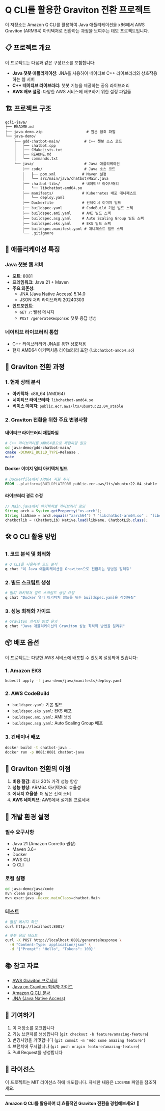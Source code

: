 # Q CLI를 활용한 Graviton 전환 프로젝트

이 저장소는 Amazon Q CLI를 활용하여 Java 애플리케이션을 x86에서 AWS Graviton (ARM64) 아키텍처로 전환하는 과정을 보여주는 데모 프로젝트입니다.

## 📋 프로젝트 개요

이 프로젝트는 다음과 같은 구성요소를 포함합니다:
- **Java 챗봇 애플리케이션**: JNA를 사용하여 네이티브 C++ 라이브러리와 상호작용하는 웹 서버
- **C++ 네이티브 라이브러리**: 챗봇 기능을 제공하는 공유 라이브러리
- **AWS 배포 설정**: 다양한 AWS 서비스에 배포하기 위한 설정 파일들

## 🏗️ 프로젝트 구조

```
qcli-java/
├── README.md
├── java-demo.zip                    # 원본 압축 파일
└── java-demo/
    ├── gdd-chatbot-main/           # C++ 챗봇 소스 코드
    │   ├── chatbot.cpp
    │   ├── CMakeLists.txt
    │   ├── README.md
    │   └── commands.txt
    └── java/                       # Java 애플리케이션
        ├── code/                   # Java 소스 코드
        │   ├── pom.xml            # Maven 설정
        │   └── src/main/java/chatbot/Main.java
        ├── chatbot-libs/          # 네이티브 라이브러리
        │   └── libchatbot-amd64.so
        ├── manifests/             # Kubernetes 배포 매니페스트
        │   └── deploy.yaml
        ├── Dockerfile             # 컨테이너 이미지 빌드
        ├── buildspec.yaml         # CodeBuild 기본 빌드 스펙
        ├── buildspec.ami.yaml     # AMI 빌드 스펙
        ├── buildspec.asg.yaml     # Auto Scaling Group 빌드 스펙
        ├── buildspec.eks.yaml     # EKS 빌드 스펙
        ├── buildspec.manifest.yaml # 매니페스트 빌드 스펙
        └── .gitignore
```

## 🚀 애플리케이션 특징

### Java 챗봇 웹 서버
- **포트**: 8081
- **프레임워크**: Java 21 + Maven
- **주요 의존성**:
  - JNA (Java Native Access) 5.14.0
  - JSON 처리 라이브러리 20240303
- **엔드포인트**:
  - `GET /`: 웰컴 메시지
  - `POST /generateResponse`: 챗봇 응답 생성

### 네이티브 라이브러리 통합
- C++ 라이브러리와 JNA를 통한 상호작용
- 현재 AMD64 아키텍처용 라이브러리 포함 (`libchatbot-amd64.so`)

## 🔄 Graviton 전환 과정

### 1. 현재 상태 분석
- **아키텍처**: x86_64 (AMD64)
- **네이티브 라이브러리**: `libchatbot-amd64.so`
- **베이스 이미지**: `public.ecr.aws/lts/ubuntu:22.04_stable`

### 2. Graviton 전환을 위한 주요 변경사항

#### 네이티브 라이브러리 재컴파일
```bash
# C++ 라이브러리를 ARM64용으로 재컴파일 필요
cd java-demo/gdd-chatbot-main/
cmake -DCMAKE_BUILD_TYPE=Release .
make
```

#### Docker 이미지 멀티 아키텍처 빌드
```dockerfile
# Dockerfile에서 ARM64 지원 추가
FROM --platform=$BUILDPLATFORM public.ecr.aws/lts/ubuntu:22.04_stable
```

#### 라이브러리 경로 수정
```java
// Main.java에서 아키텍처별 라이브러리 로딩
String arch = System.getProperty("os.arch");
String libName = arch.equals("aarch64") ? "libchatbot-arm64.so" : "libchatbot-amd64.so";
chatbotlib = (ChatbotLib) Native.load(libName, ChatbotLib.class);
```

## 🛠️ Q CLI 활용 방법

### 1. 코드 분석 및 최적화
```bash
# Q CLI를 사용하여 코드 분석
q chat "이 Java 애플리케이션을 Graviton으로 전환하는 방법을 알려줘"
```

### 2. 빌드 스크립트 생성
```bash
# 멀티 아키텍처 빌드 스크립트 생성 요청
q chat "Docker 멀티 아키텍처 빌드를 위한 buildspec.yaml을 작성해줘"
```

### 3. 성능 최적화 가이드
```bash
# Graviton 최적화 방법 문의
q chat "Java 애플리케이션의 Graviton 성능 최적화 방법을 알려줘"
```

## 📦 배포 옵션

이 프로젝트는 다양한 AWS 서비스에 배포할 수 있도록 설정되어 있습니다:

### 1. Amazon EKS
```bash
kubectl apply -f java-demo/java/manifests/deploy.yaml
```

### 2. AWS CodeBuild
- `buildspec.yaml`: 기본 빌드
- `buildspec.eks.yaml`: EKS 배포
- `buildspec.ami.yaml`: AMI 생성
- `buildspec.asg.yaml`: Auto Scaling Group 배포

### 3. 컨테이너 배포
```bash
docker build -t chatbot-java .
docker run -p 8081:8081 chatbot-java
```

## 🎯 Graviton 전환의 이점

1. **비용 절감**: 최대 20% 가격 성능 향상
2. **성능 향상**: ARM64 아키텍처의 효율성
3. **에너지 효율성**: 더 낮은 전력 소비
4. **AWS 네이티브**: AWS에서 설계된 프로세서

## 🔧 개발 환경 설정

### 필수 요구사항
- Java 21 (Amazon Corretto 권장)
- Maven 3.6+
- Docker
- AWS CLI
- Q CLI

### 로컬 실행
```bash
cd java-demo/java/code
mvn clean package
mvn exec:java -Dexec.mainClass=chatbot.Main
```

### 테스트
```bash
# 웰컴 메시지 확인
curl http://localhost:8081/

# 챗봇 응답 테스트
curl -X POST http://localhost:8081/generateResponse \
  -H "Content-Type: application/json" \
  -d '{"Prompt": "Hello", "Tokens": 100}'
```

## 📚 참고 자료

- [AWS Graviton 프로세서](https://aws.amazon.com/ec2/graviton/)
- [Java on Graviton 최적화 가이드](https://github.com/aws/aws-graviton-getting-started/blob/main/java.md)
- [Amazon Q CLI 문서](https://docs.aws.amazon.com/amazonq/latest/qdeveloper-ug/cli.html)
- [JNA (Java Native Access)](https://github.com/java-native-access/jna)

## 🤝 기여하기

1. 이 저장소를 포크합니다
2. 기능 브랜치를 생성합니다 (`git checkout -b feature/amazing-feature`)
3. 변경사항을 커밋합니다 (`git commit -m 'Add some amazing feature'`)
4. 브랜치에 푸시합니다 (`git push origin feature/amazing-feature`)
5. Pull Request를 생성합니다

## 📄 라이선스

이 프로젝트는 MIT 라이선스 하에 배포됩니다. 자세한 내용은 `LICENSE` 파일을 참조하세요.

---

**Amazon Q CLI를 활용하여 더 효율적인 Graviton 전환을 경험해보세요!** 🚀
